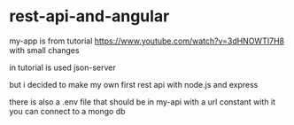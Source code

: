 # rest-api-and-angular

my-app is from tutorial    https://www.youtube.com/watch?v=3dHNOWTI7H8
with small changes

in tutorial is used json-server

but i decided to make my own first rest api
with node.js and express


there is also a .env file that should be in my-api
with a url constant
with it you can connect to a mongo db
